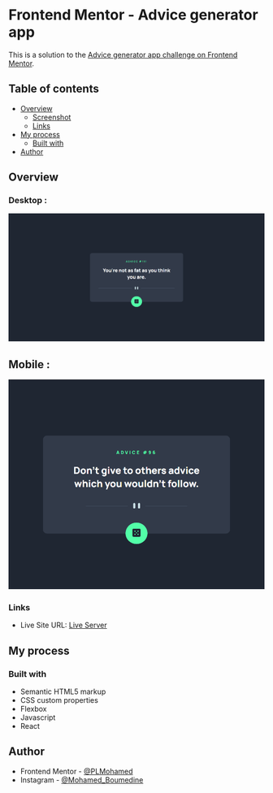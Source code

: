 # Frontend Mentor - Advice generator app

This is a solution to the [Advice generator app challenge on Frontend Mentor](https://www.frontendmentor.io/challenges/advice-generator-app-QdUG-13db).

## Table of contents

-   [Overview](#overview)
    -   [Screenshot](#screenshot)
    -   [Links](#links)
-   [My process](#my-process)
    -   [Built with](#built-with)
-   [Author](#author)

## Overview

### Desktop :

![](./screenshots/Desktop.png)

## Mobile :

![](./screenshots/mobile.png)

### Links

-   Live Site URL: [Live Server](https://plmohamed.github.io/Advice-Generator/)

## My process

### Built with

-   Semantic HTML5 markup
-   CSS custom properties
-   Flexbox
-   Javascript
-   React

## Author

-   Frontend Mentor - [@PLMohamed](https://www.frontendmentor.io/profile/PLMohamed)
-   Instagram - [@Mohamed_Boumedine](https://www.instagram.com/mohamed_boumedine/)
